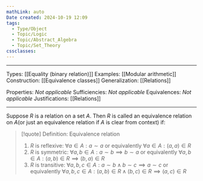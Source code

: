 ```yaml
---
mathLink: auto
Date created: 2024-10-19 12:09
tags:
  - Type/Object
  - Topic/Logic
  - Topic/Abstract_Algebra
  - Topic/Set_Theory
cssclasses:
---
```


---  

Types: [[Equality (binary relation)]] 
Examples: [[Modular arithmetic]]
Construction: [[Equivalence classes]]
Generalization: [[Relations]]

Properties: _Not applicable_
Sufficiencies: _Not applicable_
Equivalences: _Not applicable_
Justifications: [[Relations]]

---

Suppose $R$ is a relation on a set $A$. Then $R$ is called an equivalence relation on $A$(or just an equivalence relation if $A$ is clear from context) if:

> [!quote] Definition: Equivalence relation
> 1. $R$ is reflexive: $\forall a\in A: a \sim a$ or equivalently $\forall a\in A: (a,a)\in R$
> 2. $R$ is symmetric: $\forall a,b\in A: a \sim b\implies b \sim a$ or equivalently $\forall a,b\in A: (a,b)\in R\implies (b,a)\in R$
> 3. $R$ is transitive: $\forall a,b,c\in A: a \sim b\land b \sim c\implies a \sim c$ or equivalently $\forall a,b,c\in A: (a,b)\in R\land (b,c)\in R\implies (a,c)\in R$

